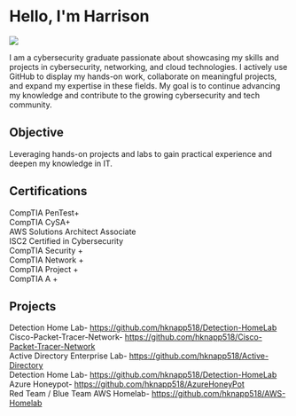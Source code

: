 
# Hello, I'm Harrison
<a href="https://linkedin.com"><img src="https://img.shields.io/badge/-LinkedIn-0072b1?&style=for-the-badge&logo=linkedin&logoColor=white" /></a>

I am a cybersecurity graduate passionate about showcasing my skills and projects in cybersecurity, networking, and cloud technologies. I actively use GitHub to display my hands-on work, collaborate on meaningful projects, and expand my expertise in these fields. My goal is to continue advancing my knowledge and contribute to the growing cybersecurity and tech community.

## Objective

Leveraging hands-on projects and labs to gain practical experience and deepen my knowledge in IT.

## Certifications
   
CompTIA PenTest+<br>
CompTIA CySA+<br>
AWS Solutions Architect Associate<br>
ISC2 Certified in Cybersecurity<br>
CompTIA Security +<br>
CompTIA Network +<br>
CompTIA Project +<br>
CompTIA A +<br>
</div>

## Projects

Detection Home Lab- https://github.com/hknapp518/Detection-HomeLab <br>
Cisco-Packet-Tracer-Network- https://github.com/hknapp518/Cisco-Packet-Tracer-Network <br>
Active Directory Enterprise Lab- https://github.com/hknapp518/Active-Directory <br>
Detection Home Lab- https://github.com/hknapp518/Detection-HomeLab <br>
Azure Honeypot- https://github.com/hknapp518/AzureHoneyPot <br>
Red Team / Blue Team AWS Homelab- https://github.com/hknapp518/AWS-Homelab







